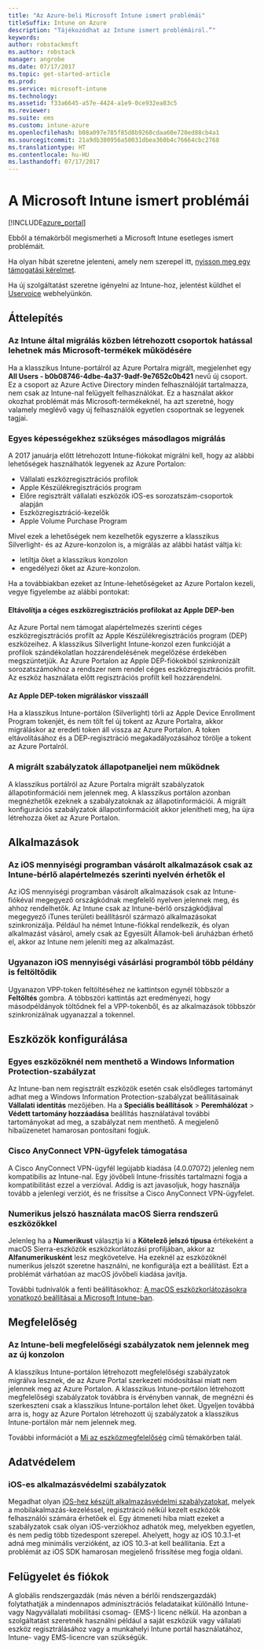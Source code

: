 ```yaml
---
title: "Az Azure-beli Microsoft Intune ismert problémái"
titleSuffix: Intune on Azure
description: "Tájékozódhat az Intune ismert problémáiról.”"
keywords: 
author: robstackmsft
ms.author: robstack
manager: angrobe
ms.date: 07/17/2017
ms.topic: get-started-article
ms.prod: 
ms.service: microsoft-intune
ms.technology: 
ms.assetid: f33a6645-a57e-4424-a1e9-0ce932ea83c5
ms.reviewer: 
ms.suite: ems
ms.custom: intune-azure
ms.openlocfilehash: b08a097e785f85d8b9260cdaa60e720ed88cb4a1
ms.sourcegitcommit: 21a9db380956a50031dbea360b4c76664cbc2768
ms.translationtype: HT
ms.contentlocale: hu-HU
ms.lasthandoff: 07/17/2017
---
```

# <a name="known-issues-in-microsoft-intune"></a>A Microsoft Intune ismert problémái


[!INCLUDE[azure_portal](./includes/azure_portal.md)]


Ebből a témakörből megismerheti a Microsoft Intune esetleges ismert problémáit.

Ha olyan hibát szeretne jelenteni, amely nem szerepel itt, [nyisson meg egy támogatási kérelmet](get-support.md).

Ha új szolgáltatást szeretne igényelni az Intune-hoz, jelentést küldhet el [Uservoice](https://microsoftintune.uservoice.com/forums/291681-ideas/category/189016-azure-admin-console) webhelyünkön.

## <a name="migration"></a>Áttelepítés

### <a name="groups-created-by-intune-during-migration-might-affect-functionality-of-other-microsoft-products"></a>Az Intune által migrálás közben létrehozott csoportok hatással lehetnek más Microsoft-termékek működésére

Ha a klasszikus Intune-portálról az Azure Portalra migrált, megjelenhet egy **All Users - b0b08746-4dbe-4a37-9adf-9e7652c0b421** nevű új csoport. Ez a csoport az Azure Active Directory minden felhasználóját tartalmazza, nem csak az Intune-nal felügyelt felhasználókat. Ez a használat akkor okozhat problémát más Microsoft-termékeknél, ha azt szeretné, hogy valamely meglévő vagy új felhasználók egyetlen csoportnak se legyenek tagjai.

### <a name="secondary-migration-required-for-select-capabilities"></a>Egyes képességekhez szükséges másodlagos migrálás

A 2017 januárja előtt létrehozott Intune-fiókokat migrálni kell, hogy az alábbi lehetőségek használhatók legyenek az Azure Portalon:

- Vállalati eszközregisztrációs profilok
- Apple Készülékregisztrációs program
- Előre regisztrált vállalati eszközök iOS-es sorozatszám-csoportok alapján
- Eszközregisztráció-kezelők
- Apple Volume Purchase Program

Mivel ezek a lehetőségek nem kezelhetők egyszerre a klasszikus Silverlight- és az Azure-konzolon is, a migrálás az alábbi hatást váltja ki:
- letiltja őket a klasszikus konzolon
- engedélyezi őket az Azure-konzolon.  

Ha a továbbiakban ezeket az Intune-lehetőségeket az Azure Portalon kezeli, vegye figyelembe az alábbi pontokat:

#### <a name="removes-default-corporate-device-enrollment-profiles-in-apple-dep"></a>Eltávolítja a céges eszközregisztrációs profilokat az Apple DEP-ben
Az Azure Portal nem támogat alapértelmezés szerinti céges eszközregisztrációs profilt az Apple Készülékregisztrációs program (DEP) eszközeihez. A klasszikus Silverlight Intune-konzol ezen funkcióját a profilok szándékolatlan hozzárendelésének megelőzése érdekében megszüntetjük. Az Azure Portalon az Apple DEP-fiókokból szinkronizált sorozatszámokhoz a rendszer nem rendel céges eszközregisztrációs profilt. Az eszköz használata előtt regisztrációs profilt kell hozzárendelni.

#### <a name="apple-dep-token-restored-with-migration"></a>Az Apple DEP-token migráláskor visszaáll

Ha a klasszikus Intune-portálon (Silverlight) törli az Apple Device Enrollment Program tokenjét, és nem tölt fel új tokent az Azure Portalra, akkor migráláskor az eredeti token áll vissza az Azure Portalon. A token eltávolításához és a DEP-regisztráció megakadályozásához törölje a tokent az Azure Portalról.

### <a name="status-blades-for-migrated-policies-do-not-work"></a>A migrált szabályzatok állapotpaneljei nem működnek

A klasszikus portálról az Azure Portalra migrált szabályzatok állapotinformációi nem jelennek meg. A klasszikus portálon azonban megnézhetők ezeknek a szabályzatoknak az állapotinformációi.
A migrált konfigurációs szabályzatok állapotinformációit akkor jelenítheti meg, ha újra létrehozza őket az Azure Portalon.

## <a name="apps"></a>Alkalmazások

### <a name="ios-volume-purchased-apps-only-available-in-default-intune-tenant-language"></a>Az iOS mennyiségi programban vásárolt alkalmazások csak az Intune-bérlő alapértelmezés szerinti nyelvén érhetők el
Az iOS mennyiségi programban vásárolt alkalmazások csak az Intune-fiókéval megegyező országkódnak megfelelő nyelven jelennek meg, és ahhoz rendelhetők. Az Intune csak az Intune-bérlő országkódjával megegyező iTunes területi beállításról származó alkalmazásokat szinkronizálja. Például ha német Intune-fiókkal rendelkezik, és olyan alkalmazást vásárol, amely csak az Egyesült Államok-beli áruházban érhető el, akkor az Intune nem jeleníti meg az alkalmazást.

### <a name="multiple-copies-of-the-same-ios-volume-purchase-program-are-uploaded"></a>Ugyanazon iOS mennyiségi vásárlási programból több példány is feltöltődik
Ugyanazon VPP-token feltöltéséhez ne kattintson egynél többször a **Feltöltés** gombra. A többszöri kattintás azt eredményezi, hogy másodpéldányok töltődnek fel a VPP-tokenből, és az alkalmazások többször szinkronizálnak ugyanazzal a tokennel. 

<!-- ## Groups -->

## <a name="device-configuration"></a>Eszközök konfigurálása

### <a name="you-cannot-save-a-windows-information-protection-policy-for-some-devices"></a>Egyes eszközöknél nem menthető a Windows Information Protection-szabályzat

Az Intune-ban nem regisztrált eszközök esetén csak elsődleges tartományt adhat meg a Windows Information Protection-szabályzat beállításainak **Vállalati identitás** mezőjében.
Ha a **Speciális beállítások** > **Peremhálózat** > **Védett tartomány hozzáadása** beállítás használatával további tartományokat ad meg, a szabályzat nem menthető. A megjelenő hibaüzenetet hamarosan pontosítani fogjuk.

### <a name="cisco-anyconnect-vpn-client-support"></a>Cisco AnyConnect VPN-ügyfelek támogatása
 
A Cisco AnyConnect VPN-ügyfél legújabb kiadása (4.0.07072) jelenleg nem kompatibilis az Intune-nal. Egy jövőbeli Intune-frissítés tartalmazni fogja a kompatibilitást ezzel a verzióval. Addig is azt javasoljuk, hogy használja tovább a jelenlegi verziót, és ne frissítse a Cisco AnyConnect VPN-ügyfelet.

### <a name="using-the-numeric-password-type-with-macos-sierra-devices"></a>Numerikus jelszó használata macOS Sierra rendszerű eszközökkel

Jelenleg ha a **Numerikust** választja ki a **Kötelező jelszó típusa** értékeként a macOS Sierra-eszközök eszközkorlátozási profiljában, akkor az **Alfanumerikusként** lesz megkövetelve. Ha ezeknél az eszközöknél numerikus jelszót szeretne használni, ne konfigurálja ezt a beállítást.
Ezt a problémát várhatóan az macOS jövőbeli kiadása javítja.

További tudnivalók a fenti beállításokhoz: [A macOS eszközkorlátozásokra vonatkozó beállításai a Microsoft Intune-ban](device-restrictions-macos.md).

## <a name="compliance"></a>Megfelelőség

### <a name="compliance-policies-from-intune-do-not-show-up-in-new-console"></a>Az Intune-beli megfelelőségi szabályzatok nem jelennek meg az új konzolon

A klasszikus Intune-portálon létrehozott megfelelőségi szabályzatok migrálva lesznek, de az Azure Portal szerkezeti módosításai miatt nem jelennek meg az Azure Portalon. A klasszikus Intune-portálon létrehozott megfelelőségi szabályzatok továbbra is érvényben vannak, de megnézni és szerkeszteni csak a klasszikus Intune-portálon lehet őket.
Ügyeljen továbbá arra is, hogy az Azure Portalon létrehozott új szabályzatok a klasszikus Intune-portálon már nem jelennek meg.

További információt a [Mi az eszközmegfelelőség](device-compliance.md) című témakörben talál.

<!-- ## Enrollment -->


## <a name="data-protection"></a>Adatvédelem

### <a name="ios-app-protection-policies"></a>iOS-es alkalmazásvédelmi szabályzatok

Megadhat olyan [iOS-hez készült alkalmazásvédelmi szabályzatokat](app-protection-policy-settings-ios.md), melyek a mobilakalmazás-kezeléssel, regisztráció nélkül kezelt eszközök felhasználói számára érhetőek el. Egy átmeneti hiba miatt ezeket a szabályzatok csak olyan iOS-verziókhoz adhatók meg, melyekben egyetlen, és nem pedig több tizedespont szerepel. Ahelyett, hogy az iOS 10.3.1-et adná meg minimális verzióként, az iOS 10.3-at kell beállítania. Ezt a problémát az iOS SDK hamarosan megjelenő frissítése meg fogja oldani.


## <a name="administration-and-accounts"></a>Felügyelet és fiókok

A globális rendszergazdák (más néven a bérlői rendszergazdák) folytathatják a mindennapos adminisztrációs feladataikat különálló Intune- vagy Nagyvállalati mobilitási csomag- (EMS-) licenc nélkül. Ha azonban a szolgáltatást szeretnék használni például a saját eszközük vagy vállalati eszköz regisztrálásához vagy a munkahelyi Intune portál használatához, Intune- vagy EMS-licencre van szükségük.

<!-- ## Additional items -->












 
